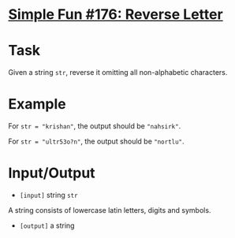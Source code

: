 # [Simple Fun #176: Reverse Letter](https://www.codewars.com/kata/simple-fun-number-176-reverse-letter "https://www.codewars.com/kata/58b8c94b7df3f116eb00005b")

# Task
 Given a string `str`, reverse it omitting all non-alphabetic characters.

# Example

 For `str = "krishan"`, the output should be `"nahsirk"`.
 
 For `str = "ultr53o?n"`, the output should be `"nortlu"`.
 
# Input/Output


 - `[input]` string `str`

  A string consists of lowercase latin letters, digits and symbols.

 - `[output]` a string